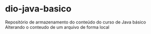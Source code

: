 # dio-java-basico
Repositório de armazenamento do conteúdo do curso de Java básico
Alterando o conteudo de um arquivo de forma local